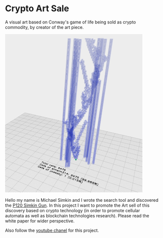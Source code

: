 # Crypto Art Sale
A visual art based on Conway's game of life being sold as crypto commodity, by creator of the art piece.

<img src="P120.png" width="450">

Hello my name is Michael Simkin and I wrote the search tool and discovered the [P120 Simkin Gun](http://www.conwaylife.com/wiki/Simkin_glider_gun). In this project I want to promote the Art sell of this discovery based on crypto technology (in order to promote cellular automata as well as blockchain technologies research). Please read the white paper for wider perspective.

Also follow the [youtube chanel](https://www.youtube.com/channel/UCPW4R4oxAJ16zasfncp2f7A) for this project. 
